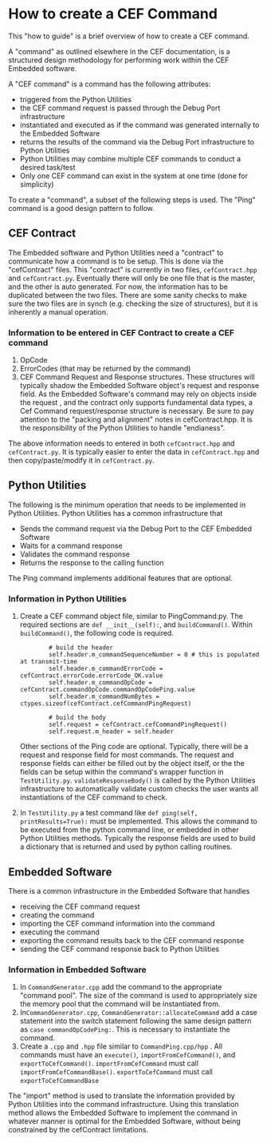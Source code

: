 # How to create a CEF Command

This "how to guide" is a brief overview of how to create a CEF command.

A "command" as outlined elsewhere in the CEF documentation, is a structured design methodology for performing work within the CEF Embedded software.

A "CEF command" is a command has the following attributes:

* triggered from the Python Utilities
* the CEF command request is passed through the Debug Port infrastructure
* instantiated and executed as if the command was generated internally to the Embedded Software
* returns the results of the command via the Debug Port infrastructure to Python Utilities
* Python Utilities may combine multiple CEF commands to conduct a desired task/test
* Only one CEF command can exist in the system at one time (done for simplicity)

To create a "command", a subset of the following steps is used.  The "Ping" command is a good design pattern to follow.

## CEF Contract

The Embedded software and Python Utilities need a "contract" to communicate how a command is to be setup.  This is done via the "cefContract" files.  This "contract" is currently in two files, `cefContract.hpp` and `cefContract.py`.  Eventually there will only be one file that is the master, and the other is auto generated.  For now, the information has to be duplicated between the two files.  There are some sanity checks to make sure the two files are in synch (e.g. checking the size of structures), but it is inherently a manual operation.

### Information to be entered in CEF Contract to create a CEF command

1. OpCode
2. ErrorCodes (that may be returned by the command)
3. CEF Command Request and Response structures.  These structures will typically shadow the Embedded Software object's request and response field.  As the Embedded Software's command may rely on objects inside the request , and the contract only supports fundamental data types, a Cef Command request/response structure is necessary.  Be sure to pay attention to the "packing and alignment" notes in cefContract.hpp.  It is the responsibility of the Python Utilities to handle "endianess".

The above information needs to entered in both `cefContract.hpp` and `cefContract.py`.  It is typically easier to enter the data in `cefContract.hpp` and then copy/paste/modify it in `cefContract.py`.

## Python Utilities

The following is the minimum operation that needs to be implemented in Python Utilities.  Python Utilities has a common infrastructure that

* Sends the command request via the Debug Port to the CEF Embedded Software
* Waits for a command response
* Validates the command response
* Returns the response to the calling function

The Ping command implements additional features that are optional.

### Information in Python Utilities

1. Create a CEF command object file, similar to PingCommand.py.  The required sections are `def __init__(self):`,  and `buildCommand()`.  Within `buildCommand()`, the following code is required.

   ```
           # build the header
           self.header.m_commandSequenceNumber = 0 # this is populated at transmit-time
           self.header.m_commandErrorCode = cefContract.errorCode.errorCode_OK.value
           self.header.m_commandOpCode = cefContract.commandOpCode.commandOpCodePing.value
           self.header.m_commandNumBytes = ctypes.sizeof(cefContract.cefCommandPingRequest)

           # build the body
           self.request = cefContract.cefCommandPingRequest()
           self.request.m_header = self.header
   ```

   Other sections of the Ping code are optional.  Typically, there will be a request and response field for most commands.  The request and response fields can either be filled out by the object itself, or the the fields can be setup within the command's wrapper function in `TestUtility.py`.   `validateResponseBody()` is called by the Python Utilities infrastructure to automatically validate custom checks the user wants all instantiations of the CEF command to check.
2. In `TestUtility.py` a test command like `def ping(self, printResults=True):` must be implemented.  This allows the command to be executed from the python command line, or embedded in other Python Utilities methods.  Typically the response fields are used to build a dictionary that is returned and used by python calling routines.

## Embedded Software

There is a common infrastructure in the Embedded Software that handles

* receiving the CEF command request
* creating the command
* importing the CEF command information into the command
* executing the command
* exporting the command results back to the CEF command response
* sending the CEF command response back to Python Utilities

### Information in Embedded Software

1. In `CommandGenerator.cpp` add the command to the appropriate "command pool".  The size of the command is used to appropriately size the memory pool that the command will be instantiated from.
2. In`CommandGenerator.cpp`, `CommandGenerator::allocateCommand` add a case statement into the switch statement following the same design pattern as `case commandOpCodePing:`.  This is necessary to instantiate the command.
3. Create a `.cpp` and `.hpp` file similar to `CommandPing.cpp/hpp` .  All commands must have an `execute()`, `importFromCefCommand()`, and `exportToCefCommand()`.  `importFromCefCommand` must call `importFromCefCommandBase()`.  `exportToCefCommand` must call `exportToCefCommandBase`

The "import" method is used to translate the information provided by Python Utilities into the command infrastructure.  Using this translation method allows the Embedded Software to implement the command in whatever manner is optimal for the Embedded Software, without being constrained by the cefContract limitations.
